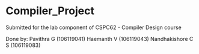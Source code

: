# Compiler_Project

Submitted for the lab component of CSPC62 - Compiler Design course

Done by:
  Pavithra G (106119041)
  Haemanth V (106119043)
  Nandhakishore C S (106119083)
